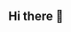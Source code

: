 ## Hi there 👋

<!--
**henrique-jfp/henrique-jfp** is a ✨ _special_ ✨ repository because its `README.md` (this file) appears on your GitHub profile.

Here are some ideas to get you started:

- 🔭 I’m currently working on ...
- 🌱 I’m currently learning ...# 👋 Olá, eu sou o Henrique!

<div align="center">
  <img src="https://media.giphy.com/media/M9gbBd9nbDrOTu1Mqx/giphy.gif" width="100"/>
</div>

## 🚀 Sobre Mim
- 💻 Desenvolvedor Full Stack apaixonado por tecnologia
- 🌱 Atualmente focado em Python e desenvolvimento web
- 🎯 Sempre buscando novos desafios e oportunidades de aprendizado
- 📍 Rio de Janeiro, Brasil

## 🛠️ Tecnologias que Uso

### Languages
![Python](https://img.shields.io/badge/Python-3776AB?style=for-the-badge&logo=python&logoColor=white)
![HTML5](https://img.shields.io/badge/HTML5-E34F26?style=for-the-badge&logo=html5&logoColor=white)
![CSS3](https://img.shields.io/badge/CSS3-1572B6?style=for-the-badge&logo=css3&logoColor=white)
![JavaScript](https://img.shields.io/badge/JavaScript-323330?style=for-the-badge&logo=javascript&logoColor=F7DF1E)
![PHP](https://img.shields.io/badge/PHP-777BB4?style=for-the-badge&logo=php&logoColor=white)

### Frameworks & Libraries
![Laravel](https://img.shields.io/badge/Laravel-FF2D20?style=for-the-badge&logo=laravel&logoColor=white)
![Django](https://img.shields.io/badge/Django-092E20?style=for-the-badge&logo=django&logoColor=white)

### Databases
![MySQL](https://img.shields.io/badge/MySQL-00000F?style=for-the-badge&logo=mysql&logoColor=white)
![PostgreSQL](https://img.shields.io/badge/PostgreSQL-316192?style=for-the-badge&logo=postgresql&logoColor=white)

## 📈 GitHub Stats

<div align="center">
  <img src="https://github-readme-stats.vercel.app/api?username=henrique-jfp&show_icons=true&theme=radical&include_all_commits=true&count_private=true"/>
  <img src="https://github-readme-stats.vercel.app/api/top-langs/?username=henrique-jfp&layout=compact&theme=radical"/>
</div>

## 🔥 Projetos em Destaque

### 💰 MaestroFin & NewMaestroFin
Sistema de gestão financeira desenvolvido em Python
- Controle de receitas e despesas
- Relatórios financeiros
- Interface intuitiva

### 🏖️ Rio Copacabana Turismo
Website completo desenvolvido para cliente
- HTML/CSS/JavaScript puro
- Design responsivo
- Foco em experiência do usuário

## 🌐 Conecte-se Comigo

[![LinkedIn](https://img.shields.io/badge/LinkedIn-0077B5?style=for-the-badge&logo=linkedin&logoColor=white)](seu-linkedin)
[![Email](https://img.shields.io/badge/Gmail-D14836?style=for-the-badge&logo=gmail&logoColor=white)](mailto:seu-email@gmail.com)
[![Portfolio](https://img.shields.io/badge/Portfolio-255E63?style=for-the-badge&logo=About.me&logoColor=white)](seu-portfolio)

<div align="center">
  <img src="https://komarev.com/ghpvc/?username=henrique-jfp&color=blue&style=flat"/>
</div>
- 👯 I’m looking to collaborate on ...
- 🤔 I’m looking for help with ...
- 💬 Ask me about ...
- 📫 How to reach me: ...
- 😄 Pronouns: ...
- ⚡ Fun fact: ...
-->
